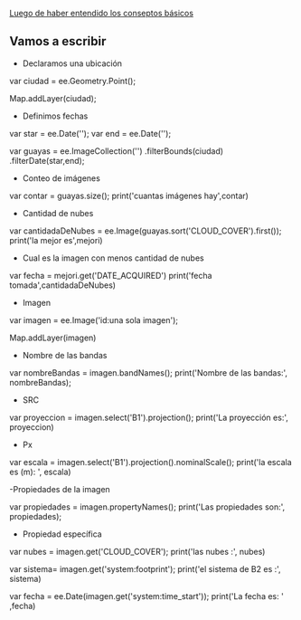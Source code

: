 [Luego de haber entendido los conseptos básicos]( https://github.com/HWMuyulema/GEE/blob/master/conceptos_basicos.md 'Nada es  dificil' )

## Vamos a escribir 

- Declaramos una ubicación

var ciudad = ee.Geometry.Point();

Map.addLayer(ciudad);

- Definimos fechas

var star = ee.Date('');
var end = ee.Date('');

var guayas = ee.ImageCollection('')
.filterBounds(ciudad)
.filterDate(star,end);

- Conteo de imágenes

var contar = guayas.size();
print('cuantas imágenes hay',contar)

- Cantidad de nubes

var cantidadaDeNubes = ee.Image(guayas.sort('CLOUD_COVER').first());
print('la mejor es',mejori)

- Cual es la imagen con menos cantidad de nubes

var fecha = mejori.get('DATE_ACQUIRED')
print('fecha tomada',cantidadaDeNubes)

- Imagen

var imagen = ee.Image('id:una sola imagen');

Map.addLayer(imagen)

- Nombre de las bandas

var nombreBandas = imagen.bandNames();
print('Nombre de las bandas:', nombreBandas);

- SRC

var proyeccion = imagen.select('B1').projection();
print('La proyección es:', proyeccion)

- Px

var escala = imagen.select('B1').projection().nominalScale();
print('la escala es (m): ', escala)

-Propiedades de la imagen

var propiedades = imagen.propertyNames();
print('Las propiedades son:', propiedades);

- Propiedad específica

var nubes = imagen.get('CLOUD_COVER');
print('las nubes :', nubes)


var sistema= imagen.get('system:footprint');
print('el sistema de B2 es :', sistema)


var fecha = ee.Date(imagen.get('system:time_start'));
print('La fecha es: ' ,fecha)







